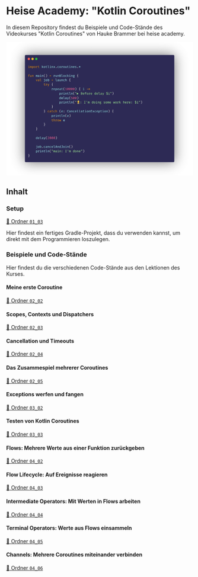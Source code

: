 # Heise Academy: "Kotlin Coroutines"

In diesem Repository findest du Beispiele und Code-Stände des Videokurses "Kotlin Coroutines" von Hauke Brammer bei heise academy.

![Kotlin Coroutines - 02_04-06](./02_04-06.jpg)

## Inhalt
### Setup
[📁 Ordner `01_03`](01_03)

Hier findest ein fertiges Gradle-Projekt, dass du verwenden kannst, um direkt mit dem Programmieren loszulegen. 

### Beispiele und Code-Stände
Hier findest du die verschiedenen Code-Stände aus den Lektionen des Kurses.

#### Meine erste Coroutine
[📁 Ordner `02_02`](02_02)

#### Scopes, Contexts und Dispatchers
[📁 Ordner `02_03`](02_03)

#### Cancellation und Timeouts
[📁 Ordner `02_04`](02_04)

#### Das Zusammespiel mehrerer Coroutines
[📁 Ordner `02_05`](02_05)

#### Exceptions werfen und fangen
[📁 Ordner `03_02`](03_02)

#### Testen von Kotlin Coroutines
[📁 Ordner `03_03`](03_03)

#### Flows: Mehrere Werte aus einer Funktion zurückgeben
[📁 Ordner `04_02`](04_02)

#### Flow Lifecycle: Auf Ereignisse reagieren
[📁 Ordner `04_03`](04_03)

#### Intermediate Operators: Mit Werten in Flows arbeiten
[📁 Ordner `04_04`](04_04)

#### Terminal Operators: Werte aus Flows einsammeln
[📁 Ordner `04_05`](04_05)

#### Channels: Mehrere Coroutines miteinander verbinden
[📁 Ordner `04_06`](04_06)
